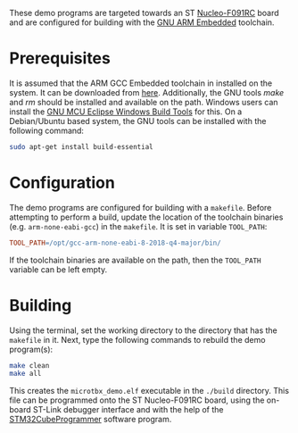 These demo programs are targeted towards an ST [Nucleo-F091RC](https://www.st.com/en/evaluation-tools/nucleo-f091rc.html) board and are configured for building with the [GNU ARM Embedded](https://developer.arm.com/tools-and-software/open-source-software/developer-tools/gnu-toolchain/gnu-rm) toolchain.

# Prerequisites

It is assumed that the ARM GCC Embedded toolchain in installed on the system. It can be downloaded from [here](https://developer.arm.com/tools-and-software/open-source-software/developer-tools/gnu-toolchain/gnu-rm). Additionally, the GNU tools *make* and *rm* should be installed and available on the path. Windows users can install the [GNU MCU Eclipse Windows Build Tools](https://gnu-mcu-eclipse.github.io/windows-build-tools/) for this. On a Debian/Ubuntu based system, the GNU tools can be installed with the following command:

```sh
sudo apt-get install build-essential
```

# Configuration

The demo programs are configured for building with a `makefile`. Before attempting to perform a build, update the location of the toolchain binaries (e.g. `arm-none-eabi-gcc`) in the `makefile`. It is set in variable `TOOL_PATH`:

```makefile
TOOL_PATH=/opt/gcc-arm-none-eabi-8-2018-q4-major/bin/
```

If the toolchain binaries are available on the path, then the `TOOL_PATH` variable can be left empty.

# Building

Using the terminal, set the working directory to the directory that has the `makefile` in it. Next, type the following commands to rebuild the demo program(s):

```sh
make clean
make all
```

This creates the `microtbx_demo.elf` executable in the `./build` directory. This file can be programmed onto the ST Nucleo-F091RC board, using the on-board ST-Link debugger interface and with the help of the [STM32CubeProgrammer](https://www.st.com/en/development-tools/stm32cubeprog.html) software program.
